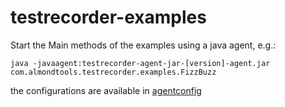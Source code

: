 testrecorder-examples
=====================

Start the Main methods of the examples using a java agent, e.g.:

`java -javaagent:testrecorder-agent-jar-[version]-agent.jar com.almondtools.testrecorder.examples.FizzBuzz`

the configurations are available in [agentconfig](src/main/resources/agentconfig)